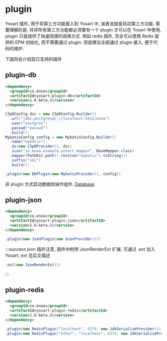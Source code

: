 

# plugin

Yosart 插件, 用于将第三方功能接入到 Yosart 中, 或者说就是启动第三方功能. 需要理解的是, 并非所有第三方功能都必须要有一个 plugin 才可以在 Yosart 中使用, plugin 只是提供了快速简便的调用方式. 例如 redis 插件, 完全可以使用 Redis 提供的 EPM 初始化, 而不需要通过 plugin. 但是建议全部通过 plugin 接入, 便于代码的维护.

下面将会介绍现已支持的插件

## plugin-db

```xml
<dependency>
  <groupId>io.enoa</groupId>
  <artifactId>yosart-plugin-db</artifactId>
  <version>1.6-beta.2</version>
</dependency>
```

```java
C3p0Config dsc = new C3p0Config.Builder()
  .url("jdbc:postgresql://localhost:5432/enoa")
  .user("postgres")
  .passwd("passwd")
  .build();
MybatisConfig config = new MybatisConfig.Builder()
  .name("mybatis")
  .ds(new C3p0Provider(), dsc)
  .scan("io.enoa.example.yosart.mapper", BaseMapper.class)
  .mapper(PathKit.path().resolve("mybatis").toString())
  .suffix("xml")
  .build();

.plugin(new DbPlugin(new MybatisProvider(), config))
```

非 plugin 方式启动数据库操作组件. [Database](#Database)


## plugin-json

```xml
<dependency>
  <groupId>io.enoa</groupId>
  <artifactId>yosart-plugin-json</artifactId>
  <version>1.6-beta.2</version>
</dependency>
```

```java
.plugin(new JsonPlugin(new GsonProvider()))
```

:::success
json 插件注意, 插件中附带 JsonRenderExt 扩展, 可通过 .ext 加入 Yosart, ext 见后文描述

```java
.ext(new JsonRenderExt())
```
:::

## plugin-redis

```xml
<dependency>
  <groupId>io.enoa</groupId>
  <artifactId>yosart-plugin-redis</artifactId>
  <version>1.6-beta.2</version>
</dependency>
```

```java
.plugin(new RedisPlugin("localhost", 6379, new JdkSerializeProvider()))
.plugin(new RedisPlugin("other", "localhost", 6379, new JdkSerializeProvider()))
```

